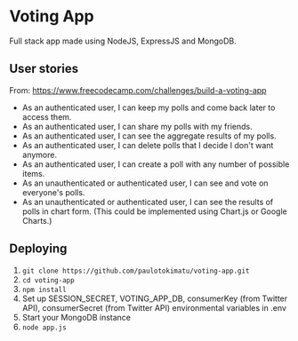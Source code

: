# Voting App
Full stack app made using NodeJS, ExpressJS and MongoDB.

## User stories
From: https://www.freecodecamp.com/challenges/build-a-voting-app
- As an authenticated user, I can keep my polls and come back later to access them.
- As an authenticated user, I can share my polls with my friends.
- As an authenticated user, I can see the aggregate results of my polls.
- As an authenticated user, I can delete polls that I decide I don't want anymore.
- As an authenticated user, I can create a poll with any number of possible items.
- As an unauthenticated or authenticated user, I can see and vote on everyone's polls.
- As an unauthenticated or authenticated user, I can see the results of polls in chart form. (This could be implemented using Chart.js or Google Charts.)

## Deploying
1. `git clone https://github.com/paulotokimatu/voting-app.git`
2. `cd voting-app`
3. `npm install`
4. Set up SESSION_SECRET, VOTING_APP_DB, consumerKey (from Twitter API), consumerSecret (from Twitter API) environmental variables in .env
5. Start your MongoDB instance
6. `node app.js`